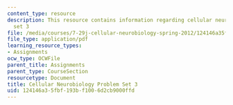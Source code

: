 ```yaml
---
content_type: resource
description: This resource contains information regarding cellular neurobiology problem
  set 3
file: /media/courses/7-29j-cellular-neurobiology-spring-2012/124146a35fbf193bf1006d2cb9000ffd_MIT7_29JS12_PSet_3.pdf
file_type: application/pdf
learning_resource_types:
- Assignments
ocw_type: OCWFile
parent_title: Assignments
parent_type: CourseSection
resourcetype: Document
title: Cellular Neurobiology Problem Set 3
uid: 124146a3-5fbf-193b-f100-6d2cb9000ffd
---
```


